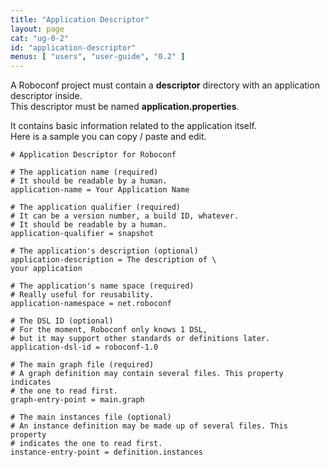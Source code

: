 ```yaml
---
title: "Application Descriptor"
layout: page
cat: "ug-0-2"
id: "application-descriptor"
menus: [ "users", "user-guide", "0.2" ]
---
```


A Roboconf project must contain a **descriptor** directory with an application descriptor inside.  
This descriptor must be named **application.properties**.

It contains basic information related to the application itself.  
Here is a sample you can copy / paste and edit.

``` properties
# Application Descriptor for Roboconf

# The application name (required)
# It should be readable by a human.
application-name = Your Application Name

# The application qualifier (required)
# It can be a version number, a build ID, whatever.
# It should be readable by a human.
application-qualifier = snapshot

# The application's description (optional)
application-description = The description of \
your application

# The application's name space (required)
# Really useful for reusability.
application-namespace = net.roboconf

# The DSL ID (optional)
# For the moment, Roboconf only knows 1 DSL,
# but it may support other standards or definitions later.
application-dsl-id = roboconf-1.0

# The main graph file (required)
# A graph definition may contain several files. This property indicates
# the one to read first.
graph-entry-point = main.graph

# The main instances file (optional)
# An instance definition may be made up of several files. This property
# indicates the one to read first.
instance-entry-point = definition.instances
```
	